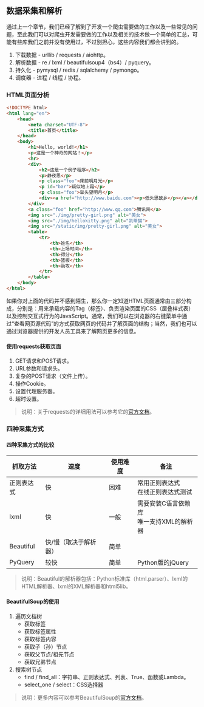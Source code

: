 ## 数据采集和解析

通过上一个章节，我们已经了解到了开发一个爬虫需要做的工作以及一些常见的问题，至此我们可以对爬虫开发需要做的工作以及相关的技术做一个简单的汇总，可能有些库我们之前并没有使用过，不过别担心，这些内容我们都会讲到的。

1. 下载数据 - urllib / requests / aiohttp。
2. 解析数据 - re / lxml / beautifulsoup4（bs4）/ pyquery。
3. 持久化 - pymysql / redis / sqlalchemy / pymongo。
4. 调度器 - 进程 / 线程 / 协程。

### HTML页面分析

```HTML
<!DOCTYPE html>
<html lang="en">
    <head>
        <meta charset="UTF-8">
        <title>首页</title>
    </head>
    <body>
        <h1>Hello, world!</h1>
        <p>这是一个神奇的网站！</p>
        <hr>
        <div>
            <h2>这是一个例子程序</h2>
            <p>静夜思</p>
            <p class="foo">床前明月光</p>
            <p id="bar">疑似地上霜</p>
            <p class="foo">举头望明月</p>
            <div><a href="http://www.baidu.com"><p>低头思故乡</p></a></div>
        </div>
        <a class="foo" href="http://www.qq.com">腾讯网</a>
        <img src="./img/pretty-girl.png" alt="美女">
        <img src="./img/hellokitty.png" alt="凯蒂猫">
        <img src="/static/img/pretty-girl.png" alt="美女">
        <table>
            <tr>
                <th>姓名</th>
                <th>上场时间</th>
                <th>得分</th>
                <th>篮板</th>
                <th>助攻</th>
            </tr>
        </table>
    </body>
</html>
```

如果你对上面的代码并不感到陌生，那么你一定知道HTML页面通常由三部分构成，分别是：用来承载内容的Tag（标签）、负责渲染页面的CSS（层叠样式表）以及控制交互式行为的JavaScript。通常，我们可以在浏览器的右键菜单中通过“查看网页源代码”的方式获取网页的代码并了解页面的结构；当然，我们也可以通过浏览器提供的开发人员工具来了解网页更多的信息。

#### 使用requests获取页面

1. GET请求和POST请求。
2. URL参数和请求头。
3. 复杂的POST请求（文件上传）。
4. 操作Cookie。
5. 设置代理服务器。
6. 超时设置。

> 说明：关于requests的详细用法可以参考它的[官方文档](http://docs.python-requests.org/zh_CN/latest/user/quickstart.html)。

### 四种采集方式

#### 四种采集方式的比较

| 抓取方法   | 速度                  | 使用难度 | 备注                                       |
| ---------- | --------------------- | -------- | ------------------------------------------ |
| 正则表达式 | 快                    | 困难     | 常用正则表达式<br>在线正则表达式测试       |
| lxml       | 快                    | 一般     | 需要安装C语言依赖库<br>唯一支持XML的解析器 |
| Beautiful  | 快/慢（取决于解析器） | 简单     |                                            |
| PyQuery    | 较快                  | 简单     | Python版的jQuery                           |

> 说明：Beautiful的解析器包括：Python标准库（html.parser）、lxml的HTML解析器、lxml的XML解析器和html5lib。

#### BeautifulSoup的使用

1. 遍历文档树
   - 获取标签
   - 获取标签属性
   - 获取标签内容
   - 获取子（孙）节点
   - 获取父节点/祖先节点
   - 获取兄弟节点
2. 搜索树节点
   - find / find_all：字符串、正则表达式、列表、True、函数或Lambda。
   - select_one / select：CSS选择器

> 说明：更多内容可以参考BeautifulSoup的[官方文档]()。


